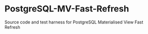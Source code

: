 # PostgreSQL-MV-Fast-Refresh
Source code and test harness for PostgreSQL Materialised View Fast Refresh

